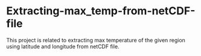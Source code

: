 # Extracting-max_temp-from-netCDF-file
This project is related to extracting max temperature of the given region using latitude and longitude from netCDF file. 

